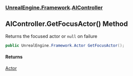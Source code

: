 ### [UnrealEngine.Framework](./UnrealEngine-Framework.md 'UnrealEngine.Framework').[AIController](./AIController.md 'UnrealEngine.Framework.AIController')
## AIController.GetFocusActor() Method
Returns the focused actor or `null` on failure  
```csharp
public UnrealEngine.Framework.Actor GetFocusActor();
```
#### Returns
[Actor](./Actor.md 'UnrealEngine.Framework.Actor')  
